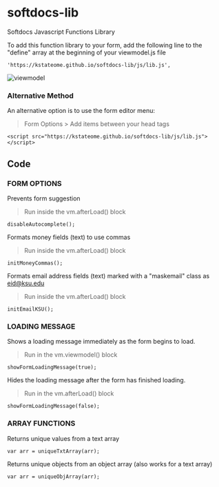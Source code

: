 # softdocs-lib
Softdocs Javascript Functions Library

To add this function library to your form, add the following line to the "define" array at the beginning of your viewmodel.js file

```
'https://kstateome.github.io/softdocs-lib/js/lib.js',
```

![viewmodel](https://kstateome.github.io/softdocs-lib/img/viewmodel.png)

### Alternative Method

An alternative option is to use the form editor menu:

> Form Options > Add items between your head tags
```
<script src="https://kstateome.github.io/softdocs-lib/js/lib.js"></script>
```

## Code

### FORM OPTIONS

Prevents form suggestion
> Run inside the vm.afterLoad() block
```
disableAutocomplete();
```

Formats money fields (text) to use commas
> Run inside the vm.afterLoad() block
```
initMoneyCommas();
```

Formats email address fields (text) marked with a "maskemail" class as eid@ksu.edu
> Run inside the vm.afterLoad() block
```
initEmailKSU();
```

### LOADING MESSAGE

Shows a loading message immediately as the form begins to load.
> Run in the vm.viewmodel() block
```
showFormLoadingMessage(true);
```

Hides the loading message after the form has finished loading.
> Run in the vm.afterLoad() block
```
showFormLoadingMessage(false);
```

### ARRAY FUNCTIONS

Returns unique values from a text array
```
var arr = uniqueTxtArray(arr);
```

Returns unique objects from an object array (also works for a text array)
```
var arr = uniqueObjArray(arr);
```
